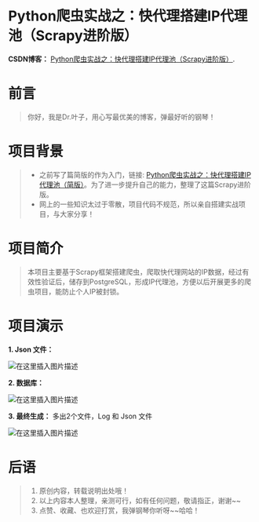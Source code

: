 # Python爬虫实战之：快代理搭建IP代理池（Scrapy进阶版）

**CSDN博客：** [Python爬虫实战之：快代理搭建IP代理池（Scrapy进阶版）](https://blog.csdn.net/LTAO427/article/details/108577539).


# 前言
> 你好，我是Dr.叶子，用心写最优美的博客，弹最好听的钢琴！


# 项目背景
> - 之前写了篇简版的作为入门，链接: [Python爬虫实战之：快代理搭建IP代理池（简版）](https://blog.csdn.net/LTAO427/article/details/108524627)。为了进一步提升自己的能力，整理了这篇Scrapy进阶版。
> - 网上的一些知识太过于零散，项目代码不规范，所以亲自搭建实战项目，与大家分享！


# 项目简介
> 本项目主要基于Scrapy框架搭建爬虫，爬取快代理网站的IP数据，经过有效性验证后，储存到PostgreSQL，形成IP代理池，方便以后开展更多的爬虫项目，能防止个人IP被封锁。


# 项目演示
**1. Json 文件：**

![在这里插入图片描述](https://img-blog.csdnimg.cn/20200915015459974.jpg?x-oss-process=image/watermark,type_ZmFuZ3poZW5naGVpdGk,shadow_10,text_aHR0cHM6Ly9ibG9nLmNzZG4ubmV0L0xUQU80Mjc=,size_16,color_FFFFFF,t_70#pic_center)


**2. 数据库：**

![在这里插入图片描述](https://img-blog.csdnimg.cn/20200915015030243.jpg?x-oss-process=image/watermark,type_ZmFuZ3poZW5naGVpdGk,shadow_10,text_aHR0cHM6Ly9ibG9nLmNzZG4ubmV0L0xUQU80Mjc=,size_16,color_FFFFFF,t_70#pic_center)


**3. 最终生成：** 多出2个文件，Log 和 Json 文件

![在这里插入图片描述](https://img-blog.csdnimg.cn/20200915015651246.jpg?x-oss-process=image/watermark,type_ZmFuZ3poZW5naGVpdGk,shadow_10,text_aHR0cHM6Ly9ibG9nLmNzZG4ubmV0L0xUQU80Mjc=,size_16,color_FFFFFF,t_70#pic_center)


#  后语
> 1. 原创内容，转载说明出处哦！
> 2. 以上内容本人整理，亲测可行，如有任何问题，敬请指正，谢谢~~
> 3. 点赞、收藏、也欢迎打赏，我弹钢琴你听呀~~哈哈！
